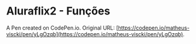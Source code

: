 # Aluraflix2 - Funções

A Pen created on CodePen.io. Original URL: [https://codepen.io/matheus-viscki/pen/yLgOzqb](https://codepen.io/matheus-viscki/pen/yLgOzqb).


